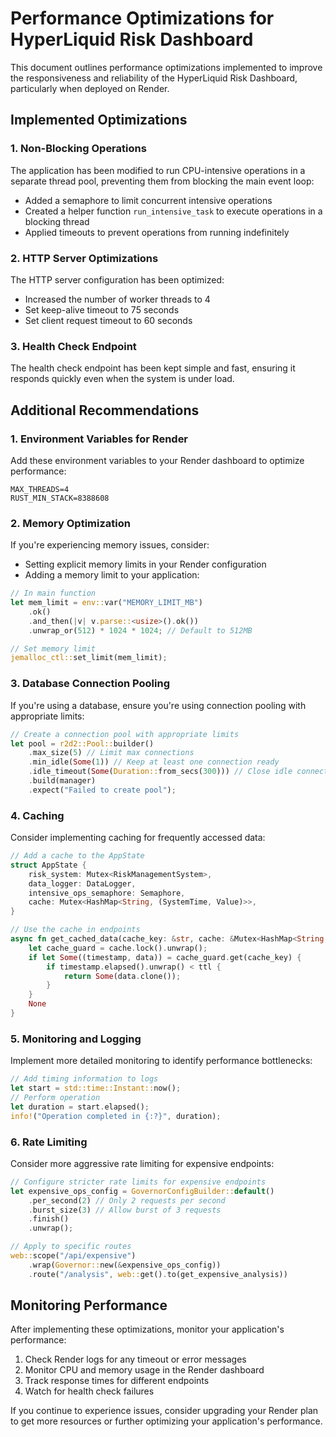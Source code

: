 # Performance Optimizations for HyperLiquid Risk Dashboard

This document outlines performance optimizations implemented to improve the responsiveness and reliability of the HyperLiquid Risk Dashboard, particularly when deployed on Render.

## Implemented Optimizations

### 1. Non-Blocking Operations

The application has been modified to run CPU-intensive operations in a separate thread pool, preventing them from blocking the main event loop:

- Added a semaphore to limit concurrent intensive operations
- Created a helper function `run_intensive_task` to execute operations in a blocking thread
- Applied timeouts to prevent operations from running indefinitely

### 2. HTTP Server Optimizations

The HTTP server configuration has been optimized:

- Increased the number of worker threads to 4
- Set keep-alive timeout to 75 seconds
- Set client request timeout to 60 seconds

### 3. Health Check Endpoint

The health check endpoint has been kept simple and fast, ensuring it responds quickly even when the system is under load.

## Additional Recommendations

### 1. Environment Variables for Render

Add these environment variables to your Render dashboard to optimize performance:

```
MAX_THREADS=4
RUST_MIN_STACK=8388608
```

### 2. Memory Optimization

If you're experiencing memory issues, consider:

- Setting explicit memory limits in your Render configuration
- Adding a memory limit to your application:

```rust
// In main function
let mem_limit = env::var("MEMORY_LIMIT_MB")
    .ok()
    .and_then(|v| v.parse::<usize>().ok())
    .unwrap_or(512) * 1024 * 1024; // Default to 512MB

// Set memory limit
jemalloc_ctl::set_limit(mem_limit);
```

### 3. Database Connection Pooling

If you're using a database, ensure you're using connection pooling with appropriate limits:

```rust
// Create a connection pool with appropriate limits
let pool = r2d2::Pool::builder()
    .max_size(5) // Limit max connections
    .min_idle(Some(1)) // Keep at least one connection ready
    .idle_timeout(Some(Duration::from_secs(300))) // Close idle connections after 5 minutes
    .build(manager)
    .expect("Failed to create pool");
```

### 4. Caching

Consider implementing caching for frequently accessed data:

```rust
// Add a cache to the AppState
struct AppState {
    risk_system: Mutex<RiskManagementSystem>,
    data_logger: DataLogger,
    intensive_ops_semaphore: Semaphore,
    cache: Mutex<HashMap<String, (SystemTime, Value)>>,
}

// Use the cache in endpoints
async fn get_cached_data(cache_key: &str, cache: &Mutex<HashMap<String, (SystemTime, Value)>>, ttl: Duration) -> Option<Value> {
    let cache_guard = cache.lock().unwrap();
    if let Some((timestamp, data)) = cache_guard.get(cache_key) {
        if timestamp.elapsed().unwrap() < ttl {
            return Some(data.clone());
        }
    }
    None
}
```

### 5. Monitoring and Logging

Implement more detailed monitoring to identify performance bottlenecks:

```rust
// Add timing information to logs
let start = std::time::Instant::now();
// Perform operation
let duration = start.elapsed();
info!("Operation completed in {:?}", duration);
```

### 6. Rate Limiting

Consider more aggressive rate limiting for expensive endpoints:

```rust
// Configure stricter rate limits for expensive endpoints
let expensive_ops_config = GovernorConfigBuilder::default()
    .per_second(2) // Only 2 requests per second
    .burst_size(3) // Allow burst of 3 requests
    .finish()
    .unwrap();

// Apply to specific routes
web::scope("/api/expensive")
    .wrap(Governor::new(&expensive_ops_config))
    .route("/analysis", web::get().to(get_expensive_analysis))
```

## Monitoring Performance

After implementing these optimizations, monitor your application's performance:

1. Check Render logs for any timeout or error messages
2. Monitor CPU and memory usage in the Render dashboard
3. Track response times for different endpoints
4. Watch for health check failures

If you continue to experience issues, consider upgrading your Render plan to get more resources or further optimizing your application's performance. 